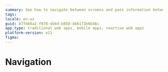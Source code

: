 ```yaml
---
summary: See how to navigate between screens and pass information between them.
tags: 
locale: en-us
guid: b7fb68a2-f978-456d-b858-4b6173b6b46c
app_type: traditional web apps, mobile apps, reactive web apps
platform-version: o11
figma:
---
```


# Navigation